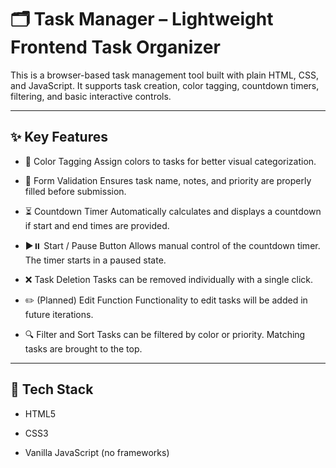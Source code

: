 # 🗂️ Task Manager – Lightweight Frontend Task Organizer

This is a browser-based task management tool built with plain HTML, CSS, and JavaScript. It supports task creation, color tagging, countdown timers, filtering, and basic interactive controls.

---

## ✨ Key Features
- 🎨 Color Tagging
Assign colors to tasks for better visual categorization.

- 📝 Form Validation
Ensures task name, notes, and priority are properly filled before submission.

- ⏳ Countdown Timer
Automatically calculates and displays a countdown if start and end times are provided.

- ▶️⏸️ Start / Pause Button
Allows manual control of the countdown timer. The timer starts in a paused state.

- ❌ Task Deletion
Tasks can be removed individually with a single click.

- ✏️ (Planned) Edit Function
Functionality to edit tasks will be added in future iterations.

- 🔍 Filter and Sort
Tasks can be filtered by color or priority. Matching tasks are brought to the top.

---

## 🧰 Tech Stack
- HTML5

- CSS3

- Vanilla JavaScript (no frameworks)
